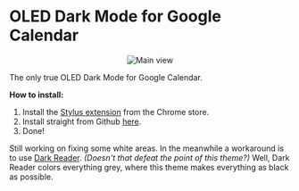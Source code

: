 # OLED Dark Mode for Google Calendar
<p align="center">
<img src="https://cdn.discordapp.com/attachments/1023327462324711497/1024818258228019200/google_calandar.png" alt="Main view">

The only true OLED Dark Mode for Google Calendar. 

**How to install:**

1. Install the [Stylus extension](https://chrome.google.com/webstore/detail/stylus/clngdbkpkpeebahjckkjfobafhncgmne?hl=en-GB "Stylus extension") from the Chrome store.
2. Install straight from Github [here](https://github.com/SpecialOperations/Dark-Mode-for-Google-Calendar/raw/main/OLED-darkmode.user.css).
3. Done!

Still working on fixing some white areas. In the meanwhile a workaround is to use [Dark Reader](https://chrome.google.com/webstore/detail/dark-reader/eimadpbcbfnmbkopoojfekhnkhdbieeh/related). *(Doesn't that defeat the point of this theme?)* Well, Dark Reader colors everything grey, where this theme makes everything as black as possible. 
